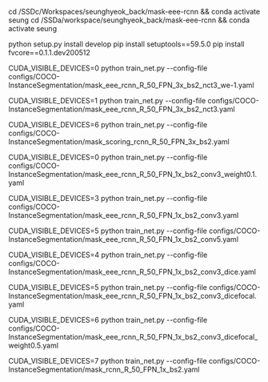 cd /SSDc/Workspaces/seunghyeok_back/mask-eee-rcnn && conda activate seung
cd /SSDa/workspace/seunghyeok_back/mask-eee-rcnn && conda activate seung

python setup.py install develop
pip install setuptools==59.5.0
pip install fvcore==0.1.1.dev200512



CUDA_VISIBLE_DEVICES=0 python train_net.py --config-file configs/COCO-InstanceSegmentation/mask_eee_rcnn_R_50_FPN_3x_bs2_nct3_we-1.yaml

CUDA_VISIBLE_DEVICES=1 python train_net.py --config-file configs/COCO-InstanceSegmentation/mask_eee_rcnn_R_50_FPN_3x_bs2_nct3.yaml


CUDA_VISIBLE_DEVICES=6 python train_net.py --config-file configs/COCO-InstanceSegmentation/mask_scoring_rcnn_R_50_FPN_3x_bs2.yaml


CUDA_VISIBLE_DEVICES=0 python train_net.py --config-file configs/COCO-InstanceSegmentation/mask_eee_rcnn_R_50_FPN_1x_bs2_conv3_weight0.1.yaml

CUDA_VISIBLE_DEVICES=3 python train_net.py --config-file configs/COCO-InstanceSegmentation/mask_eee_rcnn_R_50_FPN_1x_bs2_conv3.yaml

CUDA_VISIBLE_DEVICES=5 python train_net.py --config-file configs/COCO-InstanceSegmentation/mask_eee_rcnn_R_50_FPN_1x_bs2_conv5.yaml


CUDA_VISIBLE_DEVICES=4 python train_net.py --config-file configs/COCO-InstanceSegmentation/mask_eee_rcnn_R_50_FPN_1x_bs2_conv3_dice.yaml

CUDA_VISIBLE_DEVICES=5 python train_net.py --config-file configs/COCO-InstanceSegmentation/mask_eee_rcnn_R_50_FPN_1x_bs2_conv3_dicefocal.yaml

CUDA_VISIBLE_DEVICES=6 python train_net.py --config-file configs/COCO-InstanceSegmentation/mask_eee_rcnn_R_50_FPN_1x_bs2_conv3_dicefocal_weight0.5.yaml

CUDA_VISIBLE_DEVICES=7 python train_net.py --config-file configs/COCO-InstanceSegmentation/mask_rcnn_R_50_FPN_1x_bs2.yaml